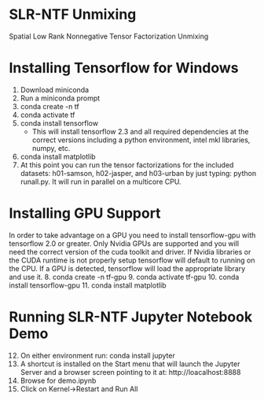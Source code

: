# SLR-NTF Unmixing
Spatial Low Rank Nonnegative Tensor Factorization Unmixing

Installing Tensorflow for Windows
=================================
1. Download miniconda
2. Run a miniconda prompt
3. conda create -n tf
4. conda activate tf
5. conda install tensorflow
    - This will install tensorflow 2.3 and all required
    dependencies at the correct versions including a 
    python environment, intel mkl libraries, numpy, etc.
6. conda install matplotlib
7. At this point you can run the tensor factorizations
  for the included datasets: h01-samson, h02-jasper, and
  h03-urban by just typing: python runall.py.  It will run
  in parallel on a multicore CPU.

Installing GPU Support
======================
In order to take advantage on a GPU you need to install
tensorflow-gpu with tensorflow 2.0 or greater.  Only Nvidia
GPUs are supported and you will need the correct version
of the cuda toolkit and driver.
If Nvidia libraries or the CUDA runtime is not properly setup
tensorflow will default to running on the CPU.  If a GPU is
detected, tensorflow will load the appropriate library and
use it.
8. conda create -n tf-gpu
9. conda activate tf-gpu
10. conda install tensorflow-gpu
11. conda install matplotlib

Running SLR-NTF Jupyter Notebook Demo
====================================
12. On either environment run: conda install jupyter
13. A shortcut is installed on the Start menu that will
launch the Jupyter Server and a browser screen pointing
to it at: http://loacalhost:8888
14. Browse for demo.ipynb
15. Click on Kernel->Restart and Run All
